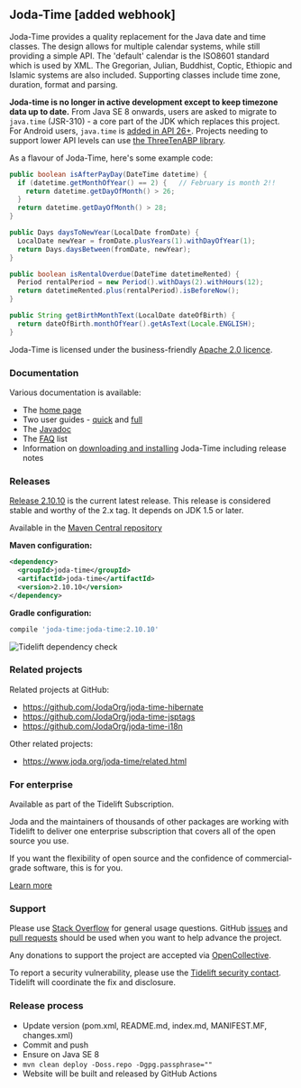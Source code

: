 Joda-Time [added webhook]
---------

Joda-Time provides a quality replacement for the Java date and time classes.
The design allows for multiple calendar systems, while still providing a simple API.
The 'default' calendar is the ISO8601 standard which is used by XML.
The Gregorian, Julian, Buddhist, Coptic, Ethiopic and Islamic systems are also included.
Supporting classes include time zone, duration, format and parsing. 

**Joda-time is no longer in active development except to keep timezone data up to date.**
From Java SE 8 onwards, users are asked to migrate to `java.time` (JSR-310) - a core part of the JDK which replaces this project.
For Android users, `java.time` is [added in API 26+](https://developer.android.com/reference/java/time/package-summary).
Projects needing to support lower API levels can use [the ThreeTenABP library](https://github.com/JakeWharton/ThreeTenABP).

As a flavour of Joda-Time, here's some example code:

```java
public boolean isAfterPayDay(DateTime datetime) {
  if (datetime.getMonthOfYear() == 2) {   // February is month 2!!
    return datetime.getDayOfMonth() > 26;
  }
  return datetime.getDayOfMonth() > 28;
}

public Days daysToNewYear(LocalDate fromDate) {
  LocalDate newYear = fromDate.plusYears(1).withDayOfYear(1);
  return Days.daysBetween(fromDate, newYear);
}

public boolean isRentalOverdue(DateTime datetimeRented) {
  Period rentalPeriod = new Period().withDays(2).withHours(12);
  return datetimeRented.plus(rentalPeriod).isBeforeNow();
}

public String getBirthMonthText(LocalDate dateOfBirth) {
  return dateOfBirth.monthOfYear().getAsText(Locale.ENGLISH);
}
```

Joda-Time is licensed under the business-friendly [Apache 2.0 licence](https://www.joda.org/joda-time/licenses.html).


### Documentation
Various documentation is available:

* The [home page](https://www.joda.org/joda-time/)
* Two user guides - [quick](https://www.joda.org/joda-time/quickstart.html) and [full](https://www.joda.org/joda-time/userguide.html)
* The [Javadoc](https://www.joda.org/joda-time/apidocs/index.html)
* The [FAQ](https://www.joda.org/joda-time/faq.html) list
* Information on [downloading and installing](https://www.joda.org/joda-time/installation.html) Joda-Time including release notes


### Releases
[Release 2.10.10](https://www.joda.org/joda-time/download.html) is the current latest release.
This release is considered stable and worthy of the 2.x tag.
It depends on JDK 1.5 or later.

Available in the [Maven Central repository](https://search.maven.org/search?q=g:joda-time%20AND%20a:joda-time&core=gav)

**Maven configuration:**
```xml
<dependency>
  <groupId>joda-time</groupId>
  <artifactId>joda-time</artifactId>
  <version>2.10.10</version>
</dependency>
```

**Gradle configuration:**
```groovy
compile 'joda-time:joda-time:2.10.10'
```

![Tidelift dependency check](https://tidelift.com/badges/github/JodaOrg/joda-time)


### Related projects
Related projects at GitHub:
- https://github.com/JodaOrg/joda-time-hibernate
- https://github.com/JodaOrg/joda-time-jsptags
- https://github.com/JodaOrg/joda-time-i18n

Other related projects:
- https://www.joda.org/joda-time/related.html


### For enterprise
Available as part of the Tidelift Subscription.

Joda and the maintainers of thousands of other packages are working with Tidelift to deliver one enterprise subscription that covers all of the open source you use.

If you want the flexibility of open source and the confidence of commercial-grade software, this is for you.

[Learn more](https://tidelift.com/subscription/pkg/maven-joda-time-joda-time?utm_source=maven-joda-time-joda-time&utm_medium=github)


### Support
Please use [Stack Overflow](https://stackoverflow.com/questions/tagged/jodatime) for general usage questions.
GitHub [issues](https://github.com/JodaOrg/joda-time/issues) and [pull requests](https://github.com/JodaOrg/joda-time/pulls)
should be used when you want to help advance the project.

Any donations to support the project are accepted via [OpenCollective](https://opencollective.com/joda).

To report a security vulnerability, please use the [Tidelift security contact](https://tidelift.com/security).
Tidelift will coordinate the fix and disclosure.


### Release process

* Update version (pom.xml, README.md, index.md, MANIFEST.MF, changes.xml)
* Commit and push
* Ensure on Java SE 8
* `mvn clean deploy -Doss.repo -Dgpg.passphrase=""`
* Website will be built and released by GitHub Actions

